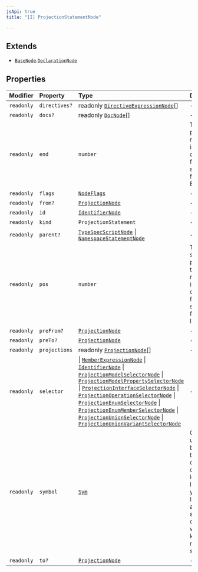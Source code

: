 ```yaml
---
jsApi: true
title: "[I] ProjectionStatementNode"

---
```

## Extends

- [`BaseNode`](BaseNode.md).[`DeclarationNode`](DeclarationNode.md)

## Properties

| Modifier | Property | Type | Description | Inheritance |
| :------ | :------ | :------ | :------ | :------ |
| `readonly` | `directives?` | readonly [`DirectiveExpressionNode`](DirectiveExpressionNode.md)[] | - | [`BaseNode.directives`](BaseNode.md) |
| `readonly` | `docs?` | readonly [`DocNode`](DocNode.md)[] | - | [`BaseNode.docs`](BaseNode.md) |
| `readonly` | `end` | `number` | The ending position measured in UTF-16 code units from the start of the<br />full string. Exclusive. | [`BaseNode.end`](BaseNode.md) |
| `readonly` | `flags` | [`NodeFlags`](../enumerations/NodeFlags.md) | - | [`BaseNode.flags`](BaseNode.md) |
| `readonly` | `from?` | [`ProjectionNode`](ProjectionNode.md) | - | - |
| `readonly` | `id` | [`IdentifierNode`](IdentifierNode.md) | - | [`DeclarationNode.id`](DeclarationNode.md) |
| `readonly` | `kind` | `ProjectionStatement` | - | [`BaseNode.kind`](BaseNode.md) |
| `readonly` | `parent?` | [`TypeSpecScriptNode`](TypeSpecScriptNode.md) \| [`NamespaceStatementNode`](NamespaceStatementNode.md) | - | [`BaseNode.parent`](BaseNode.md) |
| `readonly` | `pos` | `number` | The starting position of the ranger measured in UTF-16 code units from the<br />start of the full string. Inclusive. | [`BaseNode.pos`](BaseNode.md) |
| `readonly` | `preFrom?` | [`ProjectionNode`](ProjectionNode.md) | - | - |
| `readonly` | `preTo?` | [`ProjectionNode`](ProjectionNode.md) | - | - |
| `readonly` | `projections` | readonly [`ProjectionNode`](ProjectionNode.md)[] | - | - |
| `readonly` | `selector` |    \| [`MemberExpressionNode`](MemberExpressionNode.md)   \| [`IdentifierNode`](IdentifierNode.md)   \| [`ProjectionModelSelectorNode`](ProjectionModelSelectorNode.md)   \| [`ProjectionModelPropertySelectorNode`](ProjectionModelPropertySelectorNode.md)   \| [`ProjectionInterfaceSelectorNode`](ProjectionInterfaceSelectorNode.md)   \| [`ProjectionOperationSelectorNode`](ProjectionOperationSelectorNode.md)   \| [`ProjectionEnumSelectorNode`](ProjectionEnumSelectorNode.md)   \| [`ProjectionEnumMemberSelectorNode`](ProjectionEnumMemberSelectorNode.md)   \| [`ProjectionUnionSelectorNode`](ProjectionUnionSelectorNode.md)   \| [`ProjectionUnionVariantSelectorNode`](ProjectionUnionVariantSelectorNode.md) | - | - |
| `readonly` | `symbol` | [`Sym`](Sym.md) | Could be undefined but making this optional creates a lot of noise. In practice,<br />you will likely only access symbol in cases where you know the node has a symbol. | [`BaseNode.symbol`](BaseNode.md) |
| `readonly` | `to?` | [`ProjectionNode`](ProjectionNode.md) | - | - |
